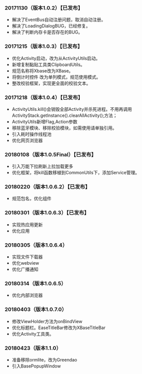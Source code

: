 ### 20171130（版本1.0.2）【已发布】
+ 解决了EventBus自动注册问题，取消自动注册。
+ 解决了LoadingDialogBUG，已经修复。
+ 解决了判断内存卡是否存在的BUG。


### 20171215（版本1.0.3）【已发布】
+ 优化Activity启动，改为从ActivityUtils启动。
+ 新增复制黏贴工具类ClipboardUtils。
+ 规范名称将Xbase改为XBase。
+ 将倒计时控件 改为单列模式，规范使用模式。
+ 整改校验框架，实现更全面的校验文本。

### 20171218（版本1.0.4）【已发布】
+ ActivityUtils.kill()会销毁全部Activity并杀死进程。不用再调用ActivityStack.getInstance().clearAllActivity();方法；
+ ActivityUtils新增Flag,Action参数
+ 移除蓝牙模块、移除校验模块，如需使用请单独引用。
+ 引入耗时操作线程池
+ 优化网页浏览器

### 20180108（版本1.0.5Final）【已发布】
+ 引入万能下拉刷新上拉加载更多
+ 优化框架，将kill函数移植到CommonUtils下，添加Service管理。

### 20180220（版本1.0.6.2）【已发布】
+ 规范包名，优化组件

### 20180301（版本1.0.6.3）【已发布】
+ 实现热应用更新
+ 优化应用

### 20180305（版本1.0.6.4）
+ 实现文件下载器
+ 优化webview
+ 优化广播通知

### 20180314（版本1.0.6.5）
+ 优化内部浏览器

### 20180403（版本1.0.7.0）
+ 修改ViewHolder方法为onBindView
+ 优化标题栏。EaseTitleBar修改为XBaseTitleBar
+ 优化Activity工具类。

### 20180423（版本1.1.0）
+ 准备移除ormlite，改为Greendao
+ 引入BasePopupWindow